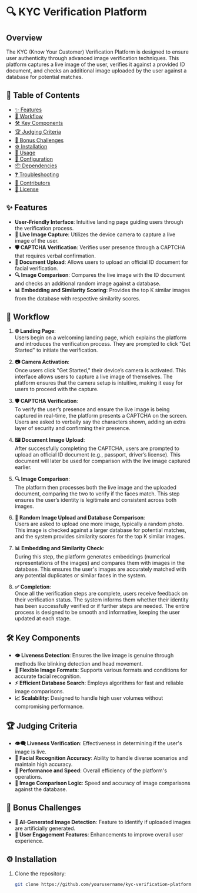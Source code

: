 # 🔍 KYC Verification Platform

## Overview

The KYC (Know Your Customer) Verification Platform is designed to ensure user authenticity through advanced image verification techniques. This platform captures a live image of the user, verifies it against a provided ID document, and checks an additional image uploaded by the user against a database for potential matches.

## 📑 Table of Contents

- [✨ Features](#features)
- [🔄 Workflow](#workflow)
- [🛠 Key Components](#key-components)
- [🏆 Judging Criteria](#judging-criteria)
- [🎯 Bonus Challenges](#bonus-challenges)
- [⚙️ Installation](#installation)
- [🚀 Usage](#usage)
- [🔧 Configuration](#configuration)
- [📦 Dependencies](#dependencies)
- [❓ Troubleshooting](#troubleshooting)
- [👥 Contributors](#contributors)
- [📝 License](#license)

## ✨ Features

- **User-Friendly Interface**: Intuitive landing page guiding users through the verification process.
- **📸 Live Image Capture**: Utilizes the device camera to capture a live image of the user.
- **🛡 CAPTCHA Verification**: Verifies user presence through a CAPTCHA that requires verbal confirmation.
- **📄 Document Upload**: Allows users to upload an official ID document for facial verification.
- **🔍 Image Comparison**: Compares the live image with the ID document and checks an additional random image against a database.
- **📊 Embedding and Similarity Scoring**: Provides the top K similar images from the database with respective similarity scores.

## 🔄 Workflow

1. **🌐 Landing Page**:  
   Users begin on a welcoming landing page, which explains the platform and introduces the verification process. They are prompted to click "Get Started" to initiate the verification.

2. **📷 Camera Activation**:  
   Once users click "Get Started," their device’s camera is activated. This interface allows users to capture a live image of themselves. The platform ensures that the camera setup is intuitive, making it easy for users to proceed with the capture.

3. **🛡 CAPTCHA Verification**:  
   To verify the user’s presence and ensure the live image is being captured in real-time, the platform presents a CAPTCHA on the screen. Users are asked to verbally say the characters shown, adding an extra layer of security and confirming their presence.

4. **🖼 Document Image Upload**:  
   After successfully completing the CAPTCHA, users are prompted to upload an official ID document (e.g., passport, driver’s license). This document will later be used for comparison with the live image captured earlier.

5. **🔍 Image Comparison**:  
   The platform then processes both the live image and the uploaded document, comparing the two to verify if the faces match. This step ensures the user’s identity is legitimate and consistent across both images.

6. **📂 Random Image Upload and Database Comparison**:  
   Users are asked to upload one more image, typically a random photo. This image is checked against a larger database for potential matches, and the system provides similarity scores for the top K similar images.

7. **📊 Embedding and Similarity Check**:  
   During this step, the platform generates embeddings (numerical representations of the images) and compares them with images in the database. This ensures the user's images are accurately matched with any potential duplicates or similar faces in the system.

8. **✅ Completion**:  
   Once all the verification steps are complete, users receive feedback on their verification status. The system informs them whether their identity has been successfully verified or if further steps are needed. The entire process is designed to be smooth and informative, keeping the user updated at each stage.

## 🛠 Key Components

- **👁️ Liveness Detection**: Ensures the live image is genuine through methods like blinking detection and head movement.
- **📁 Flexible Image Formats**: Supports various formats and conditions for accurate facial recognition.
- **⚡ Efficient Database Search**: Employs algorithms for fast and reliable image comparisons.
- **📈 Scalability**: Designed to handle high user volumes without compromising performance.

## 🏆 Judging Criteria

- **👁️‍🗨️ Liveness Verification**: Effectiveness in determining if the user's image is live.
- **🤖 Facial Recognition Accuracy**: Ability to handle diverse scenarios and maintain high accuracy.
- **🚀 Performance and Speed**: Overall efficiency of the platform's operations.
- **🔎 Image Comparison Logic**: Speed and accuracy of image comparisons against the database.

## 🎯 Bonus Challenges

- **🤖 AI-Generated Image Detection**: Feature to identify if uploaded images are artificially generated.
- **🎨 User Engagement Features**: Enhancements to improve overall user experience.

## ⚙️ Installation

1. Clone the repository:
   ```bash
   git clone https://github.com/yourusername/kyc-verification-platform.git
